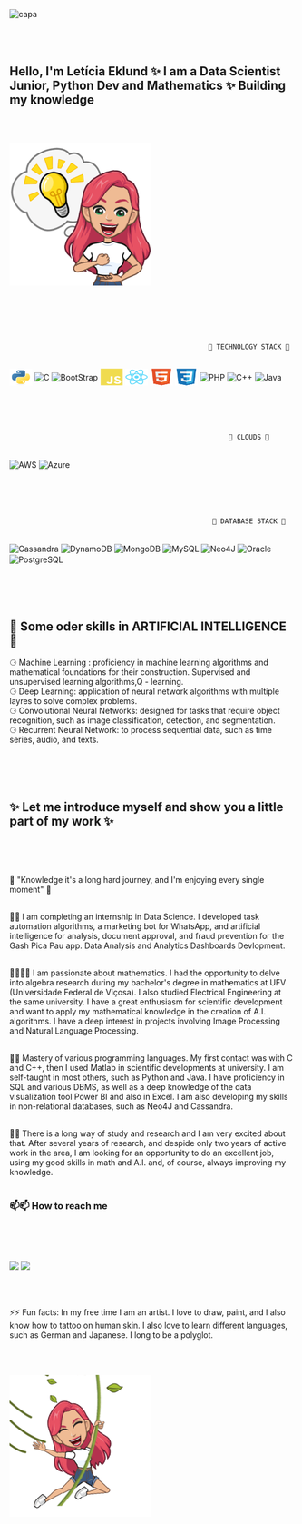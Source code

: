 <div style="display: inline_block"><br>
  
 <img align="center" alt = "capa" height="300" width="800" src="https://img.olhardigital.com.br/wp-content/uploads/2019/08/20190819040121.jpg">
 
</div>
<br/>
<br/>
<br/>



## Hello, I'm Letícia Eklund ✨ I am a Data Scientist Junior, Python Dev and Mathematics ✨ Building my knowledge

<br/>
<br/>

![](https://github.com/letsalv/letsalv/blob/main/image0.gif)

<br/>
<br/>
<br/>
<br/>




                                                     🌟 TECHNOLOGY STACK 🌟
  
          
<div style="display: inline_block"><br>
  <img align="center" alt="Python" height="30" width="40" src="https://raw.githubusercontent.com/devicons/devicon/master/icons/python/python-original.svg">
  <img align="center" alt="C" height="30" width="40" src="https://cdn.jsdelivr.net/gh/devicons/devicon@latest/icons/c/c-original.svg" />
  <img align="center" alt="BootStrap" height="30" width="40" src="https://cdn.jsdelivr.net/gh/devicons/devicon@latest/icons/bootstrap/bootstrap-original.svg" />
  <img align="center" alt="Js" height="30" width="40" src="https://raw.githubusercontent.com/devicons/devicon/master/icons/javascript/javascript-plain.svg">
  <img align="center" alt="Rafa-React" height="30" width="40" src="https://raw.githubusercontent.com/devicons/devicon/master/icons/react/react-original.svg">
  <img align="center" alt="HTML" height="30" width="40" src="https://raw.githubusercontent.com/devicons/devicon/master/icons/html5/html5-original.svg">
  <img align="center" alt="CSS3" height="30" width="40" src="https://raw.githubusercontent.com/devicons/devicon/master/icons/css3/css3-original.svg">
  <img align="center" alt="PHP" height="30" width="40" src="https://cdn.jsdelivr.net/gh/devicons/devicon@latest/icons/php/php-original.svg" />
  <img align="center" alt="C++" height="30" width="40" src="https://cdn.jsdelivr.net/gh/devicons/devicon@latest/icons/cplusplus/cplusplus-original.svg" />
  <img align="center" alt="Java" height="30" width="40" src="https://cdn.jsdelivr.net/gh/devicons/devicon@latest/icons/java/java-original-wordmark.svg" />

  
</div>
<br/>
<br/>
<br/>
<br/>



                                                          🌟 CLOUDS 🌟
<div style="display: inline_block"><br>
  <img align="center" alt="AWS" height="30" width="40" src="https://cdn.jsdelivr.net/gh/devicons/devicon@latest/icons/amazonwebservices/amazonwebservices-plain-wordmark.svg" />
  <img align="center" alt="Azure" height="30" width="40" src="https://cdn.jsdelivr.net/gh/devicons/devicon@latest/icons/azure/azure-original-wordmark.svg" />
          
  
</div>
<br/>
<br/>
<br/>
<br/>


                                                      🌟 DATABASE STACK 🌟

<div style="display: inline_block"><br>
	<img align="center" alt="Cassandra" height="30" width="40" src="https://cdn.jsdelivr.net/gh/devicons/devicon@latest/icons/cassandra/cassandra-original-wordmark.svg" />
  <img align="center" alt="DynamoDB" height="30" width="40" src="https://cdn.jsdelivr.net/gh/devicons/devicon@latest/icons/dynamodb/dynamodb-original.svg" />
  <img align="center" alt="MongoDB" height="30" width="40" src="https://cdn.jsdelivr.net/gh/devicons/devicon@latest/icons/mongodb/mongodb-original-wordmark.svg" />
  <img align="center" alt="MySQL" height="30" width="40" src="https://cdn.jsdelivr.net/gh/devicons/devicon@latest/icons/mysql/mysql-original.svg" />
  <img align="center" alt="Neo4J" height="30" width="40" src="https://cdn.jsdelivr.net/gh/devicons/devicon@latest/icons/neo4j/neo4j-original.svg" />
  <img align="center" alt="Oracle" height="30" width="40" src="https://cdn.jsdelivr.net/gh/devicons/devicon@latest/icons/oracle/oracle-original.svg" />
  <img align="center" alt="PostgreSQL" height="30" width="40" src="https://cdn.jsdelivr.net/gh/devicons/devicon@latest/icons/postgresql/postgresql-original-wordmark.svg" />
          
</div>
<br/>
<br/>
<br/>
<br/>

##                                          🌟 Some oder skills in ARTIFICIAL INTELLIGENCE 🌟


<div> ⚆ Machine Learning : proficiency in machine learning algorithms and mathematical foundations for their construction. Supervised and unsupervised learning algorithms,Q - learning. 
</div>
<div>
⚆ Deep Learning: application of neural network algorithms with multiple layres to solve complex problems.
</div>
<div>
⚆ Convolutional Neural Networks: designed for tasks that require object recognition, such as image classification, detection, and segmentation.
</div>
<div>
⚆ Recurrent Neural Network: to process sequential data, such as time series, audio, and texts.
</div>


<br/>
<br/>
<br/>
<br/>




## ✨ Let me introduce myself and show you a little part of my work ✨ 

<br/>
<br/>
<br/>

💚 "Knowledge it's a long hard journey, and I'm enjoying every single moment" 💚
<br/>
<br/>

  🤖🤖 I am completing an internship in Data Science. I developed task automation algorithms, a marketing bot for WhatsApp, and artificial intelligence for analysis, document approval, and fraud prevention for the Gash Pica Pau app. Data Analysis and Analytics Dashboards Devlopment. 
<br/>
<br/>
   
  🧑‍💻🧑‍💻 I am passionate about mathematics. I had the opportunity to delve into algebra research during my bachelor's degree in mathematics at UFV (Universidade Federal de Viçosa). I also studied Electrical Engineering at the same university. I have a great enthusiasm for scientific development and want to apply my mathematical knowledge in the creation of A.I. algorithms. I have a deep interest in projects involving Image Processing and Natural Language Processing.
<br/>
<br/>
   
  📖📖 Mastery of various programming languages. My first contact was with C and C++, then I used Matlab in scientific developments at university. I am self-taught in most others, such as Python and Java. I have proficiency in SQL and various DBMS, as well as a deep knowledge of the data visualization tool Power BI and also in Excel. I am also developing my skills in non-relational databases, such as Neo4J and Cassandra.
<br/>
<br/>
   
  🌠🌠 There is a long way of study and research and I am very excited about that. After several years of research, and  despide only two years of active work in the area, I am looking for an opportunity to do an excellent job, using my good skills in math and A.I. and, of course, always improving my knowledge.
<br/>
<br/>
   

### 📫📫 How to reach me 

<br/>
<br/>
<br/>

  
  <a href = "mailto:leticiaalvesgash@gmail.com"><img src="https://img.shields.io/badge/-Gmail-%23333?style=for-the-badge&logo=gmail&logoColor=white" target="_blank"></a>
  <a href="https://www.linkedin.com/in/letícia-alves-2ba30427b" target="_blank"><img src="https://img.shields.io/badge/-LinkedIn-%230077B5?style=for-the-badge&logo=linkedin&logoColor=white" target="_blank"></a> 
  
</div>

<br/>
<br/>

⚡⚡ Fun facts: In my free time I am an artist. I love to draw, paint, and I also know how to tattoo on human skin. I also love to learn different languages, such as German and Japanese. I long to be a polyglot.

<br/>
<br/>

![](https://github.com/letsalv/letsalv/blob/main/image1.gif)




